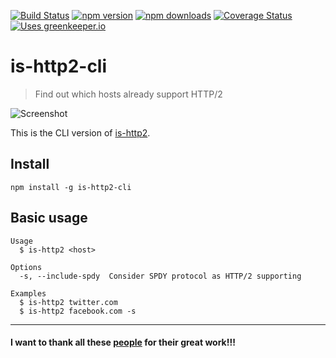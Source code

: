 [![Build Status](http://img.shields.io/travis/stefanjudis/is-http2-cli.svg?style=flat)](https://travis-ci.org/stefanjudis/is-http2-cli) [![npm version](http://img.shields.io/npm/v/is-http2-cli.svg?style=flat)](https://www.npmjs.org/package/is-http2-cli) [![npm downloads](http://img.shields.io/npm/dm/is-http2-cli.svg?style=flat)](https://www.npmjs.org/package/is-http2-cli) [![Coverage Status](http://img.shields.io/coveralls/stefanjudis/is-http2-cli.svg?style=flat)](https://coveralls.io/r/stefanjudis/is-http2-cli?branch=master) [![Uses greenkeeper.io](https://img.shields.io/badge/Uses-greenkeeper.io-green.svg)](http://greenkeeper.io/)

# is-http2-cli
> Find out which hosts already support HTTP/2

![Screenshot](./screenshot.png)

This is the CLI version of [is-http2](https://github.com/stefanjudis/is-http2).

## Install

```
npm install -g is-http2-cli
```

## Basic usage

```
Usage
  $ is-http2 <host>

Options
  -s, --include-spdy  Consider SPDY protocol as HTTP/2 supporting

Examples
  $ is-http2 twitter.com
  $ is-http2 facebook.com -s
```

***************

#### I want to thank all these [people](./THANKS.md) for their great work!!!
